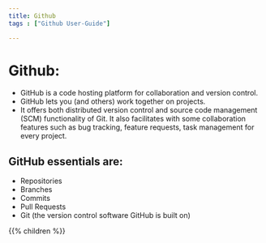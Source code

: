 ```yaml
---
title: Github
tags : ["Github User-Guide"]

---
```

# Github:
	
* GitHub is a code hosting platform for collaboration and version control.
* GitHub lets you (and others) work together on projects.
* It offers both distributed version control and source code management (SCM) functionality of Git. It also facilitates with some collaboration features such as bug tracking, feature requests, task management for every project.

## GitHub essentials are:

* Repositories
* Branches
* Commits
* Pull Requests
* Git (the version control software GitHub is built on)

{{% children  %}}
